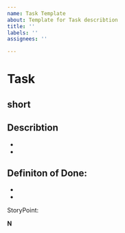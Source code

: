 ```yaml
---
name: Task Template
about: Template for Task describtion
title: ''
labels: ''
assignees: ''

---
```


# Task

## short


## Describtion

- 
-

## Definiton of Done:

- 
- 

StoryPoint:

__N__
